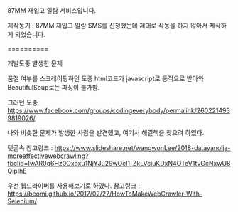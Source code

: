 87MM 재입고 알람 서비스입니다.

제작동기 : 87MM 재입고 알람 SMS를 신청했는데 제대로 작동을 하지 않아서 제작하게 되었습니다.

==========

개발도중 발생한 문제

품절 여부를 스크레이핑하던 도중 html코드가 javascript로 동적으로 받아와 BeautifulSoup로는 파싱이 불가함.

그러던 도중
https://www.facebook.com/groups/codingeverybody/permalink/2602214939819026/

나와 비슷한 문제가 발생한 사람을 발견했고, 여기서 해결책을 찾으려 하였다.

댓글속 참고링크 : 
https://www.slideshare.net/wangwonLee/2018-datayanolja-moreeffectivewebcrawling?fbclid=IwAR0q6Hz0Oxaxu1NjYJu29wOcl1_ZkLVciuKDxN4OTeV1tvGcNxwU8QipIhE

우선 웹드라이버를 사용해보기로 하였다.
참고링크 : https://beomi.github.io/2017/02/27/HowToMakeWebCrawler-With-Selenium/